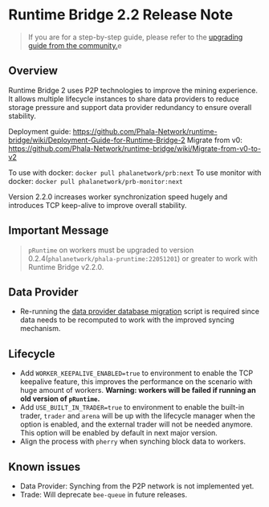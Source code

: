 # Runtime Bridge 2.2 Release Note

> If you are for a step-by-step guide, please refer to the [upgrading guide from the community.](migrating-from-v2.0-and-v2.1-to-v2.2.md)e

## Overview <a href="#overview" id="overview"></a>

Runtime Bridge 2 uses P2P technologies to improve the mining experience. It allows multiple lifecycle instances to share data providers to reduce storage pressure and support data provider redundancy to ensure overall stability.

Deployment guide: https://github.com/Phala-Network/runtime-bridge/wiki/Deployment-Guide-for-Runtime-Bridge-2 Migrate from v0: https://github.com/Phala-Network/runtime-bridge/wiki/Migrate-from-v0-to-v2

To use with docker: `docker pull phalanetwork/prb:next` To use monitor with docker: `docker pull phalanetwork/prb-monitor:next`

Version 2.2.0 increases worker synchronization speed hugely and introduces TCP keep-alive to improve overall stability.

## Important Message <a href="#important-message" id="important-message"></a>

> `pRuntime` on workers must be upgraded to version 0.2.4(`phalanetwork/phala-pruntime:22051201`) or greater to work with Runtime Bridge v2.2.0.

## Data Provider <a href="#data-provider" id="data-provider"></a>

* Re-running the [data provider database migration](migrating-from-v0.md#migrate-data-providerfetch-data) script is required since data needs to be recomputed to work with the improved syncing mechanism.

## Lifecycle <a href="#lifecycle" id="lifecycle"></a>

* Add `WORKER_KEEPALIVE_ENABLED=true` to environment to enable the TCP keepalive feature, this improves the performance on the scenario with huge amount of workers. **Warning: workers will be failed if running an old version of `pRuntime`.**
* Add `USE_BUILT_IN_TRADER=true` to environment to enable the built-in trader, `trader` and `arena` will be up with the lifecycle manager when the option is enabled, and the external trader will not be needed anymore. This option will be enabled by default in next major version.
* Align the process with `pherry` when synching block data to workers.

## Known issues <a href="#known-issues" id="known-issues"></a>

* Data Provider: Synching from the P2P network is not implemented yet.
* Trade: Will deprecate `bee-queue` in future releases.
